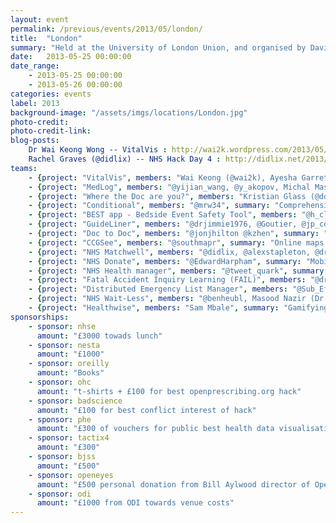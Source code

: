 ```yaml
---
layout: event
permalink: /previous/events/2013/05/london/
title:  "London"
summary: "Held at the University of London Union, and organised by David Miller."
date:   2013-05-25 00:00:00
date_range:
    - 2013-05-25 00:00:00
    - 2013-05-26 00:00:00
categories: events
label: 2013
background-image: "/assets/imgs/locations/London.jpg"
photo-credit:
photo-credit-link:
blog-posts:
    Dr Wai Keong Wong -- VitalVis : http://wai2k.wordpress.com/2013/05/26/vitalvis-re-imagining-the-observation-chart-for-the-digital-age-nhs-hackday-4-london-edition/
    Rachel Graves (@didlix) -- NHS Hack Day 4 : http://didlix.net/2013/05/27/nhs-hack-day-4.html
teams:
    - {project: "VitalVis", members: "Wai Keong (@wai2k), Ayesha Garrett (@Londonlime), Martin Green, Alan Beebe, Chris Pritchard (@chriscpritchard), Amanda Salter, Nick Flynn, Ian McNicoll (@ianmcnicoll)", summary: "Reimagining the observation chart for the smartphone-sized screen", url: ""}
    - {project: "MedLog", members: "@yijian_wang, @y_akopov, Michal Maszkiewicz, Jonathan Kay", summary: "Peer to Peer Collaboration and Record Keeping for Medical Students", url: ""}
    - {project: "Where the Doc are you?", members: "Kristian Glass (@doismellburning), Helen Jackson (@deckofpandas) Jon Hilton (@jonjhilton),  Aidan (@AndroidInLondon)", summary: "Hospitals are big and complicated. Time to make them simple, with an app that uses wifi signal strength to locate you inside a hospital.", url: "wherethedocareyou.doismellburning.co.uk"}
    - {project: "Conditional", members: "@mrw34", summary: "Comprehensive, up-to-date information about common diseases", url: "https://conditional.meteor.com, https://github.com/mrw34/conditional"}
    - {project: "BEST app - Bedside Event Safety Tool", members: "@h_clausen", summary: "BEST a new Bedside Safety Events Tool... Embracing patients as partners in care to monitor patient safety in real-time", url: "http://damp-forest-9617.herokuapp.com/"}
    - {project: "GuideLiner", members: "@drjimmie1976, @Goutier, @jp_corbett, @BenNMiles, @andylolz", summary: "Web service and multiplatform app for accessing NHS treatment protocols ", url: "http://corbett.li:4000/assets/index.html"}
    - {project: "Doc to Doc", members: "@jonjhilton @kzhen", summary: "Bleeps are the best way we have to fix the problem of getting in touch with the busy healthcare professionals that work in the NHS. Doc to Doc allows users to put in their details making them eligible to be called through a central calling service.", url: "http://nhshd.azurewebsites.net/"}
    - {project: "CCGSee", members: "@southmapr", summary: "Online maps and visualisation of CCG data including option to upload your own data.", url: "nhsmaps.co.uk"}
    - {project: "NHS Matchwell", members: "@didlix, @alexstapleton, @drlaurajane, @colonelrosa, @nimasmi, @d0c0nnor, @doismellburning", summary: "Better support for people with health conditions, through matchmaking", url: "http://matchwell.heroku.com"}
    - {project: "NHS Donate", members: "@EdwardHarpham", summary: "Mobile App for brining marketing into hospitals", url: ""}
    - {project: "NHS Health manager", members: "@tweet_quark", summary: "Multidisciplinary teams performance and accountability", url: "www.quarkagiledevelopment.org"}
    - {project: "Fatal Accident Inquiry Learning (FAIL)", members: "@drcjar @skiihne @inglesp", summary: "Learning from fatal accidents", url: "https://github.com/drcjar/SafeML/"}
    - {project: "Distributed Emergency List Manager", members: "@Sub_Effect, @dave_stewart", summary: "Currently emergency surgery booking is mostly managed with booking forms, the bleep system and phone calls. The Distributed Emergency List Manager (DELM) aims to streamline the process, facilitating fast information and request transfers and thus more efficient planning and a smoother overall process. JQuery mobile on top of a PHP (Silex) backend.", url: "nhs.davestewart.co.uk"}
    - {project: "NHS Wait-Less", members: "@benheubl, Masood Nazir (Dr!), @nicholascwng, @frathgeber, @felin006, @ajitpeter, @janepipistrelle", summary: "App/site/text service to show waiting times for A&E & alternatives", url: "waitless.herokuapp.com, https://github.com/e-mergency/site"}
    - {project: "Healthwise", members: "Sam Mbale", summary: "Gamifying Heathcare", url: "http://healthwise.mpelembe.net"}
sponsorships:
    - sponsor: nhse
      amount: "£3000 towads lunch"
    - sponsor: nesta
      amount: "£1000"
    - sponsor: oreilly
      amount: "Books"
    - sponsor: ohc
      amount: "t-shirts + £100 for best openprescribing.org hack"
    - sponsor: badscience
      amount: "£100 for best conflict interest of hack"
    - sponsor: phe
      amount: "£300 of vouchers for public best health data visualisation"
    - sponsor: tactix4
      amount: "£300"
    - sponsor: bjss
      amount: "£500"
    - sponsor: openeyes
      amount: "£500 personal donation from Bill Aylwood director of OpenEyes"
    - sponsor: odi
      amount: "£1000 from ODI towards venue costs"
---
```

